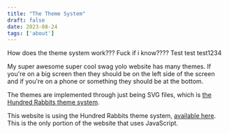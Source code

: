 ```yaml
---
title: "The Theme System"
draft: false
date: 2023-08-24
tags: ['about']
---
```

How does the theme system work??? Fuck if i know???? Test test test1234


My super awesome super cool swag yolo website has many themes. If you're on a big screen then they should be on the left side of the screen and if you're on a phone or something they should be at the bottom. 

The themes are implemented through just being SVG files, which is [the Hundred Rabbits theme system](https://github.com/hundredrabbits/Themes).

This website is using the Hundred Rabbits theme system, [available here](https://github.com/hundredrabbits/Themes). This is the only portion of the website that uses JavaScript.